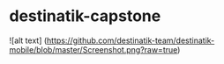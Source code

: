# destinatik-capstone
![alt text] (https://github.com/destinatik-team/destinatik-mobile/blob/master/Screenshot.png?raw=true)
